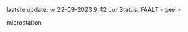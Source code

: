laatste update: 
vr 22-09-2023  9:42   uur 
Status: FAALT - geel - 
<div class="service Y">microstation</div>
